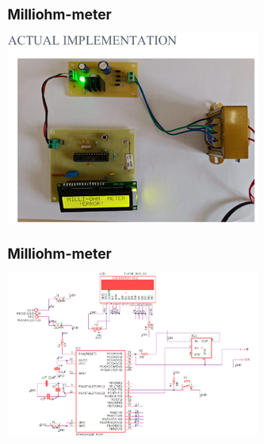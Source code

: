 # Milliohm-meter
![screenshot](https://github.com/Vaishnavipurkar/Milliohm-meter/blob/master/Capture1.PNG)
# Milliohm-meter
![screenshot](https://github.com/Vaishnavipurkar/Milliohm-meter/blob/master/Milli_Ohm_CKT.png)
